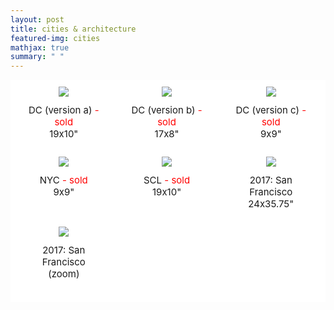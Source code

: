 ```yaml
---
layout: post
title: cities & architecture
featured-img: cities
mathjax: true
summary: " "
---
```



<html>
<head>
<style>
.grid-container {
  display: grid;
  grid-template-columns: auto auto auto;
  background-color: white;
  grid-column-gap: 20px;
  padding: 10px;
}
.grid-image {
  background-color: white;
  border: 1px solid white;
  padding: 0px;
  font-size: 30px;
  text-align: center;
  align-self: center;
  justify-self: center;
}
.grid-caption {
  background-color: white;
  border: 1px solid white;
  padding: 10px;
  margin-bottom:15px;
  font-size: 15px;
  text-align: center;
}
</style>
</head>
<body>

<!-- 
INSTRUCTIONS: 
To add new rows, insert all these lines: 


To add "sold" tag, insert this text immediately after the name of the painting:

<span style="color:red;"> - sold</span>


 -->

<div class="grid-container">
  <div class="grid-image">
    <img src="{{site.url}}{{site.baseurl}}/assets/img/posts/cities/DC_a.jpg">
  </div>
  <div class="grid-image">
    <img src="{{site.url}}{{site.baseurl}}/assets/img/posts/cities/DC_b.jpg">
  </div>
  <div class="grid-image">
    <img src="{{site.url}}{{site.baseurl}}/assets/img/posts/cities/DC_c2.jpg">
  </div>  
  <div class="grid-caption">DC (version a)<span style="color:red;"> - sold</span><br>19x10"</div>
  <div class="grid-caption">DC (version b)<span style="color:red;"> - sold</span><br>17x8"</div>
  <div class="grid-caption">DC (version c)<span style="color:red;"> - sold</span><br>9x9"</div>  
  <div class="grid-image">
    <img src="{{site.url}}{{site.baseurl}}/assets/img/posts/cities/NYC.jpg">
  </div>
  <div class="grid-image">
    <img src="{{site.url}}{{site.baseurl}}/assets/img/posts/cities/SCL.jpg">
  </div>
  <div class="grid-image">
    <img src="{{site.url}}{{site.baseurl}}/assets/img/posts/cities/SF.jpg">
  </div>  
  <div class="grid-caption">NYC<span style="color:red;"> - sold</span><br>9x9"</div>
  <div class="grid-caption">SCL<span style="color:red;"> - sold</span><br>19x10"</div>
  <div class="grid-caption">2017: San Francisco<br>24x35.75"</div>  
    <div class="grid-image">
    <img src="{{site.url}}{{site.baseurl}}/assets/img/posts/cities/SFzoom.jpg">
  </div>
  <div class="grid-image">
    <img src="">
  </div>
  <div class="grid-image">
    <img src="">
  </div>  
  <div class="grid-caption">2017: San Francisco<br>(zoom)</div>
  <div class="grid-caption"></div>
  <div class="grid-caption"></div>  

  <!-- INSERT NEW ROWS HERE AS NECESSARY:  -->



  <!-- DO NOT INSERT ANYTHING AFTER THIS POINT -->

</div>

</body>
</html>

